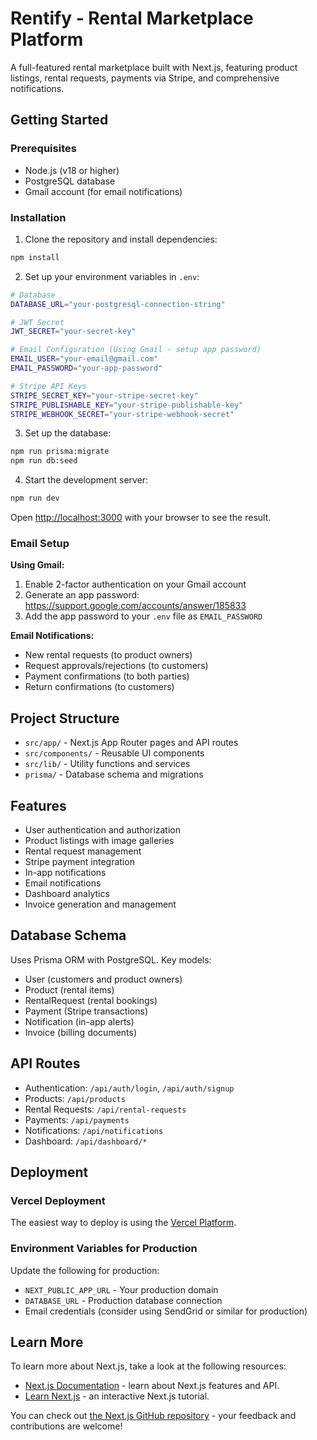 # Rentify - Rental Marketplace Platform

A full-featured rental marketplace built with Next.js, featuring product listings, rental requests, payments via Stripe, and comprehensive notifications.

## Getting Started

### Prerequisites
- Node.js (v18 or higher)
- PostgreSQL database
- Gmail account (for email notifications)

### Installation

1. Clone the repository and install dependencies:
```bash
npm install
```

2. Set up your environment variables in `.env`:
```bash
# Database
DATABASE_URL="your-postgresql-connection-string"

# JWT Secret
JWT_SECRET="your-secret-key"

# Email Configuration (Using Gmail - setup app password)
EMAIL_USER="your-email@gmail.com"
EMAIL_PASSWORD="your-app-password"

# Stripe API Keys
STRIPE_SECRET_KEY="your-stripe-secret-key"
STRIPE_PUBLISHABLE_KEY="your-stripe-publishable-key"
STRIPE_WEBHOOK_SECRET="your-stripe-webhook-secret"
```

3. Set up the database:
```bash
npm run prisma:migrate
npm run db:seed
```

4. Start the development server:
```bash
npm run dev
```

Open [http://localhost:3000](http://localhost:3000) with your browser to see the result.

### Email Setup

**Using Gmail:**
1. Enable 2-factor authentication on your Gmail account
2. Generate an app password: https://support.google.com/accounts/answer/185833
3. Add the app password to your `.env` file as `EMAIL_PASSWORD`

**Email Notifications:**
- New rental requests (to product owners)
- Request approvals/rejections (to customers)
- Payment confirmations (to both parties)
- Return confirmations (to customers)

## Project Structure

- `src/app/` - Next.js App Router pages and API routes
- `src/components/` - Reusable UI components
- `src/lib/` - Utility functions and services
- `prisma/` - Database schema and migrations

## Features

- User authentication and authorization
- Product listings with image galleries
- Rental request management
- Stripe payment integration
- In-app notifications
- Email notifications
- Dashboard analytics
- Invoice generation and management

## Database Schema

Uses Prisma ORM with PostgreSQL. Key models:
- User (customers and product owners)
- Product (rental items)
- RentalRequest (rental bookings)
- Payment (Stripe transactions)
- Notification (in-app alerts)
- Invoice (billing documents)

## API Routes

- Authentication: `/api/auth/login`, `/api/auth/signup`
- Products: `/api/products`
- Rental Requests: `/api/rental-requests`
- Payments: `/api/payments`
- Notifications: `/api/notifications`
- Dashboard: `/api/dashboard/*`

## Deployment

### Vercel Deployment
The easiest way to deploy is using the [Vercel Platform](https://vercel.com/new?utm_medium=default-template&filter=next.js&utm_source=create-next-app&utm_campaign=create-next-app-readme).

### Environment Variables for Production
Update the following for production:
- `NEXT_PUBLIC_APP_URL` - Your production domain
- `DATABASE_URL` - Production database connection
- Email credentials (consider using SendGrid or similar for production)

## Learn More

To learn more about Next.js, take a look at the following resources:
- [Next.js Documentation](https://nextjs.org/docs) - learn about Next.js features and API.
- [Learn Next.js](https://nextjs.org/learn) - an interactive Next.js tutorial.

You can check out [the Next.js GitHub repository](https://github.com/vercel/next.js) - your feedback and contributions are welcome!

